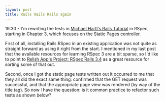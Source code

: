 ```yaml
---
layout: post
title: Rails Rails Rails again
---
```


19:30 - I'm rewriting the tests in [Michael Hartl's Rails Tutorial](https://railstutorial.org "Rails Tutorial") in RSpec, starting in Chapter 3, which focuses on the Static Pages controller.

First of all, installing Rails RSpec in an existing application was not quite as straight forward as using it right from the start. I mentioned in my last post that the available resources for learning RSpec 3 are a bit sparse, so I'd like to point to [Relish App's Project: RSpec Rails 3.4](http://www.relishapp.com/rspec/rspec-rails/v/3-4/docs "Relish App") as a great resource for sorting some of that out.

Second, once I got the static page tests written out it occurred to me that they all did the exact same thing: confirmed that the GET request was successful, and that the appropriate page view was rendered (by way of the title tag). So now I have the question: is it common practice to refactor such tests as shown below?


